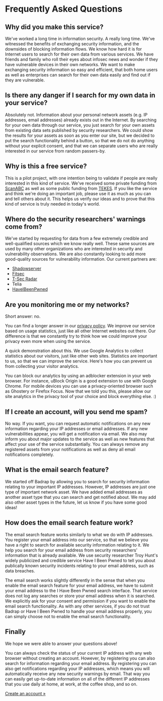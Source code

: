 # Frequently Asked Questions

## Why did you make this service?

We've worked a long time in information security. A really long time. We've
witnessed the benefits of exchanging security information, and the downsides
of blocking information flows. We know how hard it is for Internet users to
search for their own data from various services. We have friends and
family who roll their eyes about infosec news and wonder if they have vulnerable
devices in their own networks. We want to make exchanging security information
so easy and efficient, that both home users as well as enterprises can
search for their own data easily and find out if they are vulnerable.

## Is there any danger if I search for my own data in your service?

Absolutely not. Information about your personal network assets (e.g. IP 
addresses, email addresses) already exists out in the Internet. By searching 
for your own data through our service, you just search for your own assets 
from existing data sets published by security researchers. We could show the 
results for your assets as soon as you enter our site, but we decided to put 
the search functionality behind a button, so that we do not do anything 
without your explicit consent, and that we can separate users who are really 
interested in our service from random passers-by.

## Why is this a free service?

This is a pilot project, with one intention being to validate if people
are really interested in this kind of service. We've received some private
funding from [ScanABC](https://www.scanabc.com/) as well as some
public funding from [TEKES](https://www.businessfinland.fi). If
you like the service and think we're doing an important job, please use it
as much as you can and tell others about it. This helps us verify our ideas
and to prove that this kind of service is truly needed in today's world.

## Where do the security researchers' warnings come from?

We've started by requesting for data from a few extremely credible and
well-qualified sources which we know really well. These same sources
are used by many other organizations who are interested in security and
vulnerability observations. We are also constantly looking to add more
good-quality sources for vulnerability information. Our current partners
are:

- [Shadowserver](https://www.shadowserver.org/)
- [Fitsec](https://www.fitsec.com/)
- [T-Sec Radar](https://sicherheitstacho.eu/start/main)
- Telia
- [HaveIBeenPwned](https://haveibeenpwned.com)

## Are you monitoring me or my networks?

Short answer: no.

You can find a longer answer in our [privacy policy](./privacy.md).
We improve our service based on usage statistics, just like all other Internet
websites out there. Our difference is that we constantly try to think how we
could improve your privacy even more when using the service.

A quick demonstration about this. We use Google Analytics to collect statistics about
our visitors, just like other web sites. Statistics are important to us, so that
we can improve the service. Here's how you can prevent us from collecting your visitor
analytics.

You can block our analytics by using an adblocker extension in your web browser.
For instance, uBlock Origin is a good extension to use with Google Chrome. For
mobile devices you can use a privacy-oriented browser such as Ghostery or
Firefox Focus. Now that we told you this, please allow our site analytics in
the privacy tool of your choice and block everything else. :)

## If I create an account, will you send me spam?

No way. If you want, you can request automatic notifications on any new
information regarding your IP addresses or email addresses. If any new 
vulnerabilities appear, you will get a notification via email. We also 
may inform you about major updates to the service as well as new features 
that affect your use of the service substantially. You can always remove 
any registered assets from your notifications as well as deny all email 
notifications completely.

## What is the email search feature?

We started off Badrap by allowing you to search for security information
relating to your important IP addresses. However, IP addresses are just one type 
of important network asset. We have added email addresses as another asset type 
that you can search and get notified about. We may add also other asset types in 
the future, let us know if you have some good ideas!

## How does the email search feature work?

The email search feature works similarly to what we do with IP addresses. You 
register your email address into our service, so that we believe you have
a right to search for available security information relating to it. We help
you search for your email address from security researchers' information that
is already available. We use security researcher Troy Hunt's widely publicized 
and credible service Have I Been Pwned to tell you about publically known 
security incidents relating to your email address, such as data breaches. 

The email search works slightly differently in the sense that when you 
enable the email search feature for your email address, we have to 
submit your email address to the I Have Been Pwned search interface. That
service does not log any searches or store your email address when it is
searched. We explicitly ask for your consent and permission if you want to 
enable the email search functionality. As with any other services, if you
do not trust Badrap or Have I Been Pwned to handle your email address 
properly, you can simply choose not to enable the email search 
functionality. 

## Finally

We hope we were able to answer your questions above!

You can always check the status of your current IP address with any web browser 
without creating an account. However, by registering you can also search for 
information regarding your email address. By registering you can also get notifications
regarding your IP addresses, which means you will automatically receive any new
security warnings by email. That way you can easily get up-to-date information on
all of the different IP addresses that you use daily at home, at work, at the
coffee shop, and so on.

[Create an account »](https://badrap.io/register)
